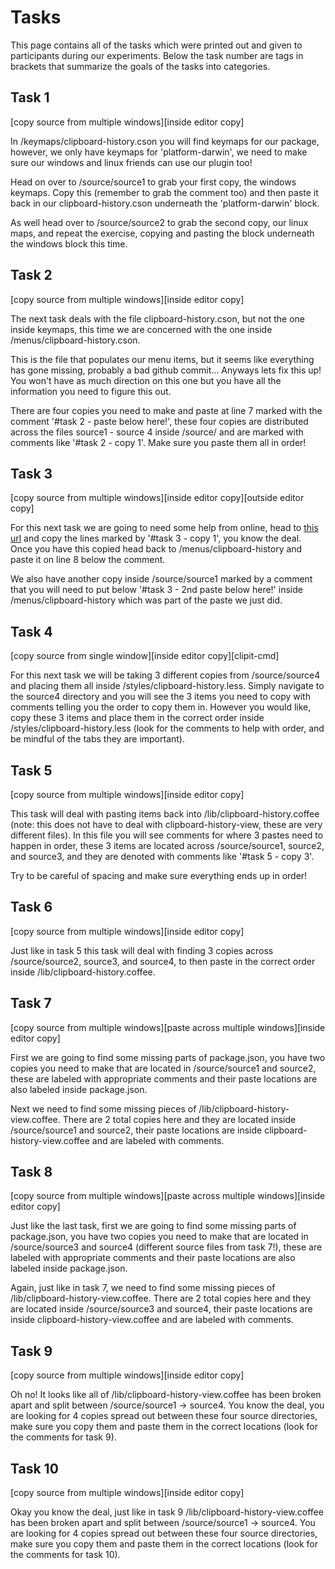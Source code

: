 # Tasks

This page contains all of the tasks which were printed out and given to participants during our experiments. Below the task number are tags in brackets that summarize the goals of the tasks into categories.

## Task 1
[copy source from multiple windows][inside editor copy]

In /keymaps/clipboard-history.cson you will find keymaps for our package, however, we only have keymaps for 'platform-darwin', we need to make sure our windows and linux friends can use our plugin too!

Head on over to /source/source1 to grab your first copy, the windows keymaps. Copy this (remember to grab the comment too) and then paste it back in our clipboard-history.cson underneath the 'platform-darwin' block.

As well head over to /source/source2 to grab the second copy, our linux maps, and repeat the exercise, copying and pasting the block underneath the windows block this time.

## Task 2
[copy source from multiple windows][inside editor copy]

The next task deals with the file clipboard-history.cson, but not the one inside keymaps, this time we are concerned with the one inside /menus/clipboard-history.cson.

This is the file that populates our menu items, but it seems like everything has gone missing, probably a bad github commit... Anyways lets fix this up! You won't have as much direction on this one but you have all the information you need to figure this out.

There are four copies you need to make and paste at line 7 marked with the comment '#task 2 - paste below here!', these four copies are distributed across the files source1 - source 4 inside /source/ and are marked with comments like '#task 2 - copy 1'. Make sure you paste them all in order!

## Task 3
[copy source from multiple windows][inside editor copy][outside editor copy]

For this next task we are going to need some help from online, head to [this url](https://raw.githubusercontent.com/cleebp/csc-510-group-g/master/apr1/experiment/base/source/onlineSource.md) and copy the lines marked by '#task 3 - copy 1', you know the deal. Once you have this copied head back to /menus/clipboard-history and paste it on line 8 below the comment.

We also have another copy inside /source/source1 marked by a comment that you will need to put below '#task 3 - 2nd paste below here!' inside /menus/clipboard-history which was part of the paste we just did.

## Task 4
[copy source from single window][inside editor copy][clipit-cmd]

For this next task we will be taking 3 different copies from /source/source4 and placing them all inside /styles/clipboard-history.less.
Simply navigate to the source4 directory and you will see the 3 items you need to copy with comments telling you the order to copy them in. However you would like, copy these 3 items and place them in the correct order inside /styles/clipboard-history.less (look for the comments to help with order, and be mindful of the tabs they are important).

## Task 5
[copy source from multiple windows][inside editor copy]

This task will deal with pasting items back into /lib/clipboard-history.coffee (note: this does not have to deal with clipboard-history-view, these are very different files). In this file you will see comments for where 3 pastes need to happen in order, these 3 items are located across /source/source1, source2, and source3, and they are denoted with comments like '#task 5 - copy 3'.

Try to be careful of spacing and make sure everything ends up in order!

## Task 6
[copy source from multiple windows][inside editor copy]

Just like in task 5 this task will deal with finding 3 copies across /source/source2, source3, and source4, to then paste in the correct order inside /lib/clipboard-history.coffee.

## Task 7
[copy source from multiple windows][paste across multiple windows][inside editor copy]

First we are going to find some missing parts of package.json, you have two copies you need to make that are located in /source/source1 and source2, these are labeled with appropriate comments and their paste locations are also labeled inside package.json.

Next we need to find some missing pieces of /lib/clipboard-history-view.coffee. There are 2 total copies here and they are located inside /source/source1 and source2, their paste locations are inside clipboard-history-view.coffee and are labeled with comments.

## Task 8
[copy source from multiple windows][paste across multiple windows][inside editor copy]

Just like the last task, first we are going to find some missing parts of package.json, you have two copies you need to make that are located in /source/source3 and source4 (different source files from task 7!), these are labeled with appropriate comments and their paste locations are also labeled inside package.json.

Again, just like in task 7, we need to find some missing pieces of /lib/clipboard-history-view.coffee. There are 2 total copies here and they are located inside /source/source3 and source4, their paste locations are inside clipboard-history-view.coffee and are labeled with comments.

## Task 9
[copy source from multiple windows][inside editor copy]

Oh no! It looks like all of /lib/clipboard-history-view.coffee has been broken apart and split between /source/source1 -> source4. You know the deal, you are looking for 4 copies spread out between these four source directories, make sure you copy them and paste them in the correct locations (look for the comments for task 9).

## Task 10
[copy source from multiple windows][inside editor copy]

Okay you know the deal, just like in task 9 /lib/clipboard-history-view.coffee has been broken apart and split between /source/source1 -> source4. You are looking for 4 copies spread out between these four source directories, make sure you copy them and paste them in the correct locations (look for the comments for task 10).
